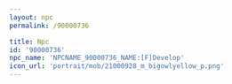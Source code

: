 ```yaml
---
layout: npc
permalink: /90000736

title: Npc
id: '90000736'
npc_name: 'NPCNAME_90000736_NAME:[F]Develop'
icon_url: 'portrait/mob/21000928_m_bigowlyellow_p.png'
---
```

